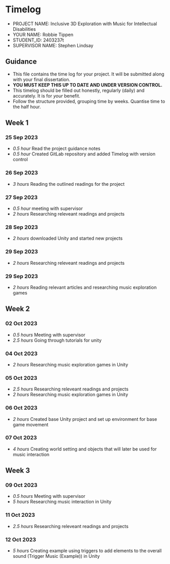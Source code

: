 # Timelog

* PROJECT NAME: Inclusive 3D Exploration with Music for Intellectual Disabilities
* YOUR NAME: Robbie Tippen
* STUDENT_ID: 2403237t
* SUPERVISOR NAME: Stephen Lindsay

## Guidance

* This file contains the time log for your project. It will be submitted along with your final dissertation.
* **YOU MUST KEEP THIS UP TO DATE AND UNDER VERSION CONTROL.**
* This timelog should be filled out honestly, regularly (daily) and accurately. It is for *your* benefit.
* Follow the structure provided, grouping time by weeks.  Quantise time to the half hour.

## Week 1

### 25 Sep 2023

* *0.5 hour* Read the project guidance notes
* *0.5 hour* Created GitLab repository and added Timelog with version control

### 26 Sep 2023

* *3 hours* Reading the outlined readings for the project

### 27 Sep 2023
* *0.5 hour* meeting with supervisor
* *2 hours* Researching releveant readings and projects

### 28 Sep 2023
* *2 hours* downloaded Unity and started new projects

### 29 Sep 2023
* *2 hours* Researching releveant readings and projects

### 29 Sep 2023
* *2 hours* Reading relevant articles and researching music exploration games

## Week 2

### 02 Oct 2023
* *0.5 hours* Meeting with supervisor
* *2.5 hours* Going through tutorials for unity

### 04 Oct 2023
* *2 hours* Researching music exploration games in Unity

### 05 Oct 2023
* *2.5 hours* Researching releveant readings and projects
* *2 hours* Researching music exploration games in Unity

### 06 Oct 2023
* *2 hours* Created base Unity project and set up environment for base game movement

### 07 Oct 2023
* *4 hours* Creating world setting and objects that will later be used for music interaction

## Week 3

### 09 Oct 2023
* *0.5 hours* Meeting with supervisor
* *5 hours* Researching music interaction in Unity

### 11 Oct 2023
* *2.5 hours* Researching releveant readings and projects

### 12 Oct 2023
* *5 hours* Creating example using triggers to add elements to the overall sound (Trigger Music (Example)) in Unity
